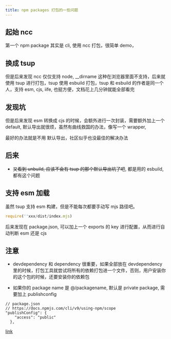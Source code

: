 ```yaml
---
title: npm packages 打包的一些问题
---
```


## 起始 ncc

第一个 npm package 其实是 cli, 使用 ncc 打包，很简单 demo，

## 换成 tsup

但是后来发现 ncc 仅仅支持 node, \_\_dirname 这种在浏览器里面不支持，后来就使用 tsup 进行打包，tsup 使用 esbuild 打包，tsup 和 esbuild 的作者是同一个人，支持 esm, cjs, iife, 也挺方便，文档花上几分钟就能全部看完

## 发现坑

但是后来发现 esm 转换成 cjs 的时候，会额外进行一次封装，需要额外加上一个 default, 默认导出就很烦，虽然有曲线救国的办法，像写一个 wrapper,

最好的办法就是不用 默认导出，社区似乎也没最佳的解决办法

## 后来

- ~~又看到 unbuild, 应该不会有 tsup 的那个默认导出坑了吧~~, 都是用的 esbuild, 都有这个问题

## 支持 esm 加载

虽然 tsup 支持 esm 构建，但是不能每次都要手动写 mjs 路径吧。

```js
require(''xxx/dist/index.mjs)
```

后来发现在 package.json, 可以加上一个 exports 的 key 进行配置，从而进行自动判断 esm 还是 cjs

## 注意

- devdependency 和 dependency 很重要，如果全部放在 devdependency 里的时候，打包工具就尝试将所有的依赖打包进一个文件，否则，用户安装你的这个包的时候，还要安装你的依赖包

- 如果你的 package name 是 @<your-username>/packagename, 默认是 private package, 需要加上 publishconfig

```jsonc
// package.json
// https://docs.npmjs.com/cli/v9/using-npm/scope
"publishConfig": {
    "access": "public"
  },
```

[link](https://docs.npmjs.com/cli/v10/configuring-npm/package-json)
